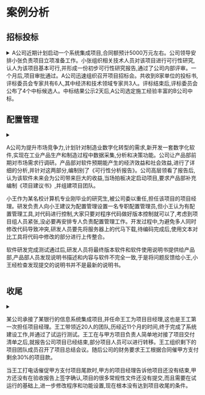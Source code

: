 # 案例分析


## 招标投标


<details>
<summary>A公司近期计划启动一个系统集成项目,合同额预计5000万元左右。公司领导安排小张负责项目立项准备工作。小张组织相关技术人员对该项目进行可行性研究,认人为该项目基本可行,并形成一份初步可行性研究报告,通过了公司内部评审。一个月后,项目审批通过。A公司迅速组织召开项目招标会。共收到8家单位的投标书,评标委员会专家共有6人,其中经济和技术领域专家共3人。评标结束后,评标委员会公布了4个中标候选人。中标结果公示2天后,A公司选定施工经验丰富的B公司中标。</summary>

结合案例,请指出A公司在项目立项及招投标阶段的工作不合理的地方

1. 没有提交项目建议书
2. 参与可行性研究的除了技术人员还有财务人员
3. 没有进行详细的可行性研究
4. 没有进行第三方的项目评估
5. 评审专家5人以上单数
6. 经济技术领域专家应不少于专家总数2/3
7. 中标候选人应当不超过3家
8. 中标候选人要有排名顺序
9. 公示期不少于3天
10. 中标人应该按照排名次数选择，优先选择排名第一的

</details>

## 配置管理

<details>
<summary>

<p>A公司为提升市场竞争力,计划针对制造业数字化转型的需求,新开发一套数字化软件,实现在工业产品生产和制造过程中数据采集,分析和决策功能。公司让产品部前期对市场需求行调研。产品部对软件预期能产生的经济效益和社会效益,进行了详细的分析,并针对这两部分,编制别了《可行性分析报告》。公司高层领看了报告后,认为该软件未来会为公司带来巨大的收益,当场拍板决定启动项目,要求产品部补充编制《项目建议书》,并组建项目团队。</p>

<p>小王作为某名校计算机专业刚毕业的研究生,被公司委以重任,担任该项目的项目经理。研发负责人向小王建议为配置管理设置一名专职配置管理员,但小王认为有配置管理工具,对代码进行控制,大家只要对程序代码做好版本控制就可以了,考虑到项目组人员紧张,没必要再安排专人负责配置管理工作。开发过程中,为避免多人同时修改代码导致冲突,研发人员要先将服务器上的代马下载,待编码完成后,使用文本对比工具将代码中修改的部分进行上传整合。</p>

<p>软件研发完成测试通过后,研发人员将最终版本软件和软件使用说明书提供给产品部,产品部人员发现说明书描述和内容与软件不完全一致,于是将问题反馈给小王,小王经检查发现提交的说明书并不是最新的说明书。</p>

</summary>

请结合案例，分析项目在可行性研究和配置管理中存在哪些问题

- 可行性研究方面
    1. 未形成项目建议书，缺少可行性研究的依据
    2. 可行性研究缺少机会可行性研究和初步可行性研究
    3. 可行性研究内容不够全面，产品部仅对软件预期能产生的经济效益和社会效益进行研究，还应该包括技术可行性、运行环境可行性以及法律可行性进行研究
    4. 缺少项目论证和评估环节，先论证后决策是现代项目管理的基本原则，项目没有经过论证，公司高层直接拍板启动项目
- 配置管理方面
    1. 项目经理小王欠缺项目管理和配置管理的经验
    2. 没有设置专职的配置管理员
    3. 没有制定一套完整的配置管理计划，并按照计划实施
    4. 没有建立有效的统一规范的配置项管理制度。研发人员先将代码下载，使用文本对比工具将修改部分上传整合，进度缓慢。
    5. 没有进行有效的配置审计，出现说明书描述和内容与软件不完全一致的情况
    6. 版本管理混乱，检查发现提交的说明书并不是最新的说明书
</details>


## 收尾


<details>
<summary>
<p>某公司承接了某银行的信息系统集成项目,并任命王工为项目目经理,这也是王工第一次担任项目经理。王工带领近20人的团队,历经近11个月的时间,终于完成了系统建设工作,并通过了试运行测试。王工在与甲方项目负责人简单地对接了项目交付清单之后,就报告公司项目已经结束,部分项目人员可以进行转移。王工组织剩下的项目团队成员召开了项目总结会议。随后公司的财务要求王工根据合同催甲方支付剩余30%的项目款。</p>

<p>当王工打电话催促甲方支付项目尾款时,甲方的项目经理告诉他项目还没有结束,甲方还没有在验收报告上签字确认,项目的很多常规性文件还没有提交,而且需要在试运行的基础上,进一步修改程序和功能设置,现在根本没有达到项目收尾的条件。</p>
</summary>

问题

1. 项目收尾包括哪些具体工作？
2. 项目经理王工收尾管理方面主要存在哪些问题？
3. 对于软件和信息系统集成项目来说，项目收尾时一般提交的文件包括哪些类？
4. 王工组织的项目总结会议是否恰当？ 请说明理由
5. 请简要叙述项目总结会议上一般讨论的内容包括哪些？

答案

1. 项目验收、项目总结、项目评估、项目审计、合同收尾、资源释放


2. 对外： 没有制定项目验收计划并通知客户，没有按计划与客户正式验收项目的可交付物，没有让用户签字确认验收的结果。
   对内： 没有验收项目文档，没有对项目进行全面总结评估或审计，没有进行满意度调查，没有归档
    - 没有制定验收计划
    - 没有与甲方项目负责人沟通收尾事宜
    - 没有进行必要的文档验收(或文档验收准备不充分)
    - 项目收尾没有进行最终验收报告的签署

3. 项目文档包含3类： 系统文档(产品文档)、开发文档、管理文档
    1. **产品类**包括: 可执行程序文件、使用手册等
    2. **开发类**包括: 用户需求说明书、需求规范说明书、设计说明书、源程序代码文件、配置管理文件、培训手册等
    3. **管理类**包括: 项目管理计划、项目范围说明书、进度计划、质量计划、风险管理计划、验收计划、验收报告等
    - 项目的系统需求、设计文档
    - 项目的验收报告(或相关测试文档)
    - 信息系统说明书(手册)
    - 信息系统维护手册
    - 软硬件产品说明书、质量保证书等
    - 培训手册
4. 不恰当
   理由: 项目总结会议需要全体参与项目的成员都参加，会议形成的文档需要所有成员确认。
   > 项目总结会应当全员参与，应对项目进行全面总结评估，包括经验教训，使每个人获得提升
5. 项目总结会议上一般讨论的内容包括: 项目绩效、技术绩效、成本绩效、进度计划绩效、项目的沟通、识别问题和解决问题、意见和建议等
</details>
